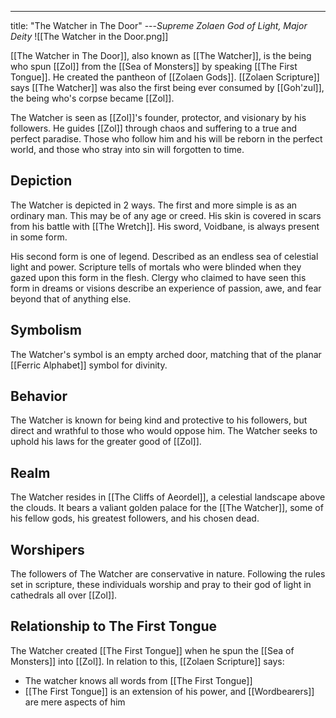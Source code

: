 ---
title: "The Watcher in The Door"
---*Supreme Zolaen God of Light, Major Deity*
![[The Watcher in the Door.png]]

[[The Watcher in The Door]], also known as [[The Watcher]], is the being who spun [[Zol]] from the [[Sea of Monsters]] by speaking [[The First Tongue]]. He created the pantheon of [[Zolaen Gods]]. [[Zolaen Scripture]] says [[The Watcher]] was also the first being ever consumed by [[Goh'zul]], the being who's corpse became [[Zol]].

The Watcher is seen as [[Zol]]'s founder, protector, and visionary by his followers. He guides [[Zol]] through chaos and suffering to a true and perfect paradise. Those who follow him and his will be reborn in the perfect world, and those who stray into sin will forgotten to time.

## Depiction
The Watcher is depicted in 2 ways. The first and more simple is as an ordinary man. This may be of any age or creed. His skin is covered in scars from his battle with [[The Wretch]]. His sword, Voidbane, is always present in some form.

His second form is one of legend. Described as an endless sea of celestial light and power. Scripture tells of mortals who were blinded when they gazed upon this form in the flesh. Clergy who claimed to have seen this form in dreams or visions describe an experience of passion, awe, and fear beyond that of anything else.

## Symbolism
The Watcher's symbol is an empty arched door, matching that of the planar [[Ferric Alphabet]] symbol for divinity.

## Behavior
The Watcher is known for being kind and protective to his followers, but direct and wrathful to those who would oppose him. The Watcher seeks to uphold his laws for the greater good of [[Zol]].

## Realm
The Watcher resides in [[The Cliffs of Aeordel]], a celestial landscape above the clouds. It bears a valiant golden palace for the [[The Watcher]], some of his fellow gods, his greatest followers, and his chosen dead.

## Worshipers
The followers of The Watcher are conservative in nature. Following the rules set in scripture, these individuals worship and pray to their god of light in cathedrals all over [[Zol]].

## Relationship to The First Tongue
The Watcher created [[The First Tongue]] when he spun the [[Sea of Monsters]] into [[Zol]]. In relation to this, [[Zolaen Scripture]] says:
- The watcher knows all words from [[The First Tongue]]
- [[The First Tongue]] is an extension of his power, and [[Wordbearers]] are mere aspects of him
